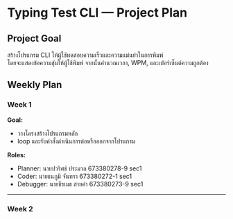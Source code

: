# Typing Test CLI — Project Plan

## Project Goal
สร้างโปรแกรม CLI ให้ผู้ใช้ทดสอบความเร็วและความแม่นยำในการพิมพ์  
โดยจะแสดงข้อความสุ่มให้ผู้ใช้พิมพ์ จากนั้นคำนวณเวลา, WPM, และเปอร์เซ็นต์ความถูกต้อง

## Weekly Plan

### Week 1
**Goal:**  
- วางโครงสร้างโปรแกรมหลัก  
- loop และรับคำสั่งดำเนินการต่อหรือออกจากโปรแกรม

**Roles:**  
- Planner:  นายปวริศช์ ประมวล 673380278-9 sec1
- Coder:    นายธนภูมิ จันทรา   673380272-1 sec1  
- Debugger: นายธีรเมธ สายคำ   673380273-9 sec1

---

### Week 2
